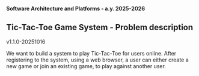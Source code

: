 #### Software Architecture and Platforms - a.y. 2025-2026

## Tic-Tac-Toe Game System - Problem description   

v1.1.0-20251016

We want to build a system to play Tic-Tac-Toe for users online. After registering to the system, using a web browser, a user can either create a new game or join an existing game, to play against another user.


